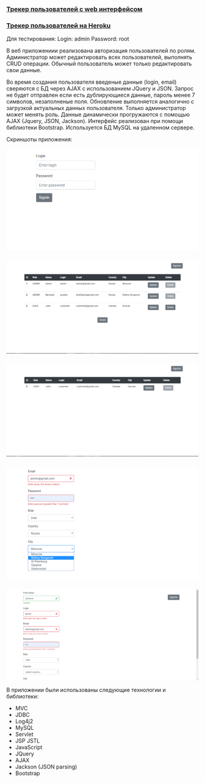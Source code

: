 ### [Трекер пользователей с web интерфейсом](https://github.com/zhekbland/heroku_tracker/tree/master/src/main)
### [Трекер пользователей на Heroku](https://zhekbland-servlets.herokuapp.com/)

Для тестирования:
Login: admin Password: root

В веб приложениии реализована авторизация пользователей по ролям. Администратор может редактировать всех пользователей,
выполнять CRUD операции.
Обычный пользователь может только редактировать свои данные.

Во время создания пользователя введеные данные (login, email) сверяются с БД через AJAX с использованием JQuery и JSON.
Запрос не будет отправлен если есть дублирующиеся данные, пароль менее 7 символов, незаполненые поля.
Обновление выполняется аналогично с загрузкой актуальных данных пользователя. Только администратор может менять роль.
Данные динамически прогружаются с помощью AJAX (Jquery, JSON, Jackson).
Интерфейс реализован при помощи библиотеки Bootstrap.
Используется БД MySQL на удаленном сервере.

Скриншоты приложения:

<img src='https://github.com/Zhekbland/job4j/blob/master/pic/servlet/servlet1.png'>

###
<img src='https://github.com/Zhekbland/job4j/blob/master/pic/servlet/servlet2.png'>

###
<img src='https://github.com/Zhekbland/job4j/blob/master/pic/servlet/servlet3.png'>

###
<img src='https://github.com/Zhekbland/job4j/blob/master/pic/servlet/servlet4.png'>

###
<img src='https://github.com/Zhekbland/job4j/blob/master/pic/servlet/servlet5.png'>

В приложении были использованы следующие технологии и библиотеки:

* MVC
* JDBC
* Log4j2
* MySQL
* Servlet
* JSP JSTL
* JavaScript
* JQuery
* AJAX
* Jackson (JSON parsing)
* Bootstrap
